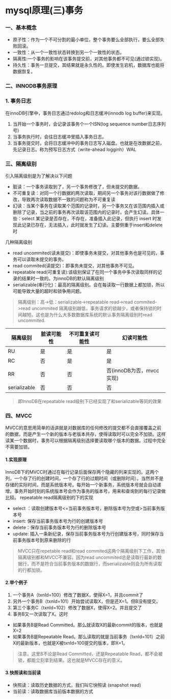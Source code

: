 # mysql原理(三)事务


### 一、基本概念
* 原子性：作为一个不可分割的最小单位，整个事务要么全部执行，要么全部失败回滚。
* 一致性：从一个一致性状态转换到另一个一致性的状态。
* 隔离性:一个事务的影响在该事务提交前，对其他事务都不可见(通过锁实现)。
* 持久性：事务一旦提交，其结果就是永久性的。即使发生宕机，数据库也能将数据恢复。


### 二、INNODB事务原理

### 1. 事务日志
在innoDB引擎中，事务日志通过redolog和日志缓冲(innodb log buffer)来实现。
1. 当开始一个事务时，会记录该事务个一个lSN(log sequence number日志序列号)
2. 当事务执行时，会往日志缓冲里插入事务日志。
3. 当事务提交时，会将日志缓冲中的事务日志写入磁盘。也就是在改数据之前，先记录日志。称为预写日志方式（write-ahead logginh）WAL





### 三、隔离级别

引入隔离级别是为了解决以下问题
* 脏读：一个事务读取到了，另一个事务修改了，但未提交的数据。
* 不可重复读：对同一个行数据的两次读取，期间另一个事务对该行数据做了修改，导致两次读取数据不一致的问题称为不可重复读
* 幻读：当某个事务在读取某个范围的记录时，另一个事务又在该范围内插入或删除了记录，当之前的事务再次读取该范围内的记录时，会产生幻读。具体一些：select 某记录是否存在，不存在，准备插入此记录，但执行 insert 时发现此记录已存在，无法插入，此时就发生了幻读。主要侧重于insert和delete时

几种隔离级别
* read uncommited(读未提交)：即使事务未提交，对其他事务也是可见的，事务可以读取未提交的事务。
* read commited(读提交)：即事务未提交，对其他事务不可见。
* repeatable read(可重复读):该级别保证了在同一个事务中多次读取同样的记录的结果时一致的。为innoDB的默认隔离级别
* serializable(串行化)：最高的隔离级别。会在每读取一行数据上都加锁，所以可能导致大量的超时和锁争用问题。
>隔离级别：高->低：serializable->repeatable read->read commited->read uncommited
>隔离级别越低，事务请求的锁越少，或者保持锁的时间越短。这也是为什么大多数数据库系统的默认事务隔离级别时read uncommited.

|隔离级别|脏读可能性|不可重复读可能性|幻读可能性|
|--|--|--|--|
|RU	| 是|是|是|
|RC | 否|是|是|
|RR | 否|否| 否(innoDB为否，mvcc实现)|
|serializable|否|否|否|
>即InnoDB在repeatable read级别下已经实现了和serializable等同的效果


### 四、MVCC
MVCC的意思用简单的话讲就是对数据库的任何修改的提交都不会直接覆盖之前的数据，而是产生一个新的版本与老版本共存，使得读取时可以完全不加锁。这样读某一个数据时，事务可以根据隔离级别选择要读取哪个版本的数据。过程中完全不需要加锁。

#### 1.实现原理
InnoDB下的MVCC时通过在每行记录后面保存两个隐藏的列来实现的。这两个列，一个存了行的创建时间，一个存了行的过期时间（或删除时间）。当然并不是存储的实际时间，而是系统版本号。每开始一个新事务，系统版本号就会自动递增。事务开始时刻的系统版本号会作为事务的版本号，用来和查询到的每行记录做比较。
repeatable read隔离级别的下的实现
* select ：读取创建版本号<=当前事务版本号，删除版本号为空或>当前事务版本号
* insert: 保存当前事务版本号为行的创建版本号
* delete：保存当前事务版本号为行的删除版本号
* update: 插入一条新纪录，保存当前事务版本号为行创建版本号，同时保存当前事务版本号到原来删除的行

>MVCC只在repetable read和read commited这两个隔离级别下工作，其他隔离级别都和MVCC不兼容。因为read uncommited总是读取行最新的数据行，而不是符合当前事务版本的数据行，而serializable则会为所有读取的行都加锁。

#### 2.举个例子
1. 一个事务A（txnId=100）修改了数据X，使得X=1，并且commit了
2. 另外一个事务B（txnId=101）开始尝试读取X，但是还X=1。但B没有提交。
3. 第三个事务C（txnId=102）修改了数据X，使得X=2。并且提交了
4. 事务B又一次读取了X。这时
* 如果事务B是Read Committed。那么就读取X的最新commit的版本，也就是X=2
* 如果事务B是Repeatable Read。那么读取的就是当前事务（txnId=101）之前X的最新版本，也就是X被txnId=100提交的版本，即X=1。
>注意，这里B不论是Read Committed，还是Repeatable Read，都不会被锁，都能立刻拿到结果。这也就是MVCC存在的意义。

#### 3.快照读和当前读
* 快照读：读取历史数据的方式，我们叫它快照读 (snapshot read)
* 当前读：读取数据库当前版本数据的方式